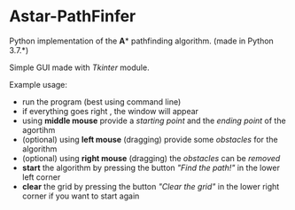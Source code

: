 # Astar-PathFinfer

Python implementation of the **A*** pathfinding algorithm. (made in Python 3.7.*)

Simple GUI made with _Tkinter_ module.

Example usage:
- run the program (best using command line)
- if everything goes right , the window will appear
- using **middle mouse** provide a *starting point* and the *ending point* of the agortihm
- (optional) using **left mouse** (dragging) provide some *obstacles* for the algorithm
- (optional) using **right mouse** (dragging) the *obstacles* can be *removed*
- **start** the algorithm by pressing the button *"Find the path!"* in the lower left corner
- **clear** the grid by pressing the button *"Clear the grid"* in the lower right corner if you want to start again

